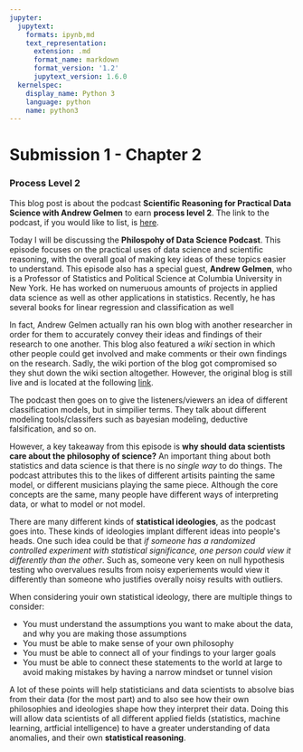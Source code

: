 ```yaml
---
jupyter:
  jupytext:
    formats: ipynb,md
    text_representation:
      extension: .md
      format_name: markdown
      format_version: '1.2'
      jupytext_version: 1.6.0
  kernelspec:
    display_name: Python 3
    language: python
    name: python3
---
```


# Submission 1 - Chapter 2


### Process Level 2
This blog post is about the podcast **Scientific Reasoning for Practical Data Science with Andrew Gelmen** to earn **process level 2**. The link to the podcast, if you would like to list, is [here](https://www.youtube.com/watch?v=R6mq5Esjzfw).


Today I will be discussing the **Philospohy of Data Science Podcast**. This episode focuses on the practical uses of data science and scientific reasoning, with the overall goal of making key ideas of these topics easier to understand. This episode also has a special guest, **Andrew Gelmen**, who is a Professor of Statistics and Political Science at Columbia University in New York. He has worked on numeruous amounts of projects in applied data science as well as other applications in statistics. Recently, he has several books for linear regression and classification as well


In fact, Andrew Gelmen actually ran his own blog with another researcher in order for them to accurately convey their ideas and findings of their research to one another. This blog also featured a *wiki* section in which other people could get involved and make comments or their own findings on the research. Sadly, the wiki portion of the blog got compromised so they shut down the wiki section altogether. However, the original blog is still live and is located at the following [link](https://statmodeling.stat.columbia.edu/).


The podcast then goes on to give the listeners/viewers an idea of different classification models, but in simpilier terms. They talk about different modeling tools/classifers such as bayesian modeling, deductive falsification, and so on.


However, a key takeaway from this episode is **why should data scientists care about the philosophy of science?** An important thing about both statistics and data science is that there is no *single way* to do things. The podcast attributes this to the likes of different artisits painting the same model, or different musicians playing the same piece. Although the core concepts are the same, many people have different ways of interpreting data, or what to model or not model.


There are many different kinds of **statistical ideologies**, as the podcast goes into. These kinds of ideologies implant different ideas into people's heads. One such idea could be that *if someone has a randomized controlled experiment with statistical significance, one person could view it differently than the other*. Such as, someone very keen on null hypothesis testing who overvalues results from noisy experiements would view it differently than someone who justifies overally noisy results with outliers.


When considering youir own statistical ideology, there are multiple things to consider:
* You must understand the assumptions you want to make about the data, and why you are making those assumptions
* You must be able to make sense of your own philosophy
* You must be able to connect all of your findings to your larger goals
* You must be able to connect these statements to the world at large to avoid making mistakes by having a narrow mindset or tunnel vision


A lot of these points will help statisticians and data scientists to absolve bias from their data (for the most part) and to also see how their own philosophies and ideologies shape how they interpret their data. Doing this will allow data scientists of all different applied fields (statistics, machine learning, artficial intelligence) to have a greater understanding of data anomalies, and their own **statistical reasoning**.
